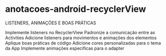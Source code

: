 # anotacoes-android-recyclerView
LISTENERS, ANIMAÇÕES E BOAS PRÁTICAS

Implemente listeners no RecyclerView
Padronize a comunicação entre as Activities
Adicione listeners para movimentos e animações dos elementos
Aplique boas práticas de código
Adicione cores personalizadas para o tema da App
Implemente animações específicas para o adapter
